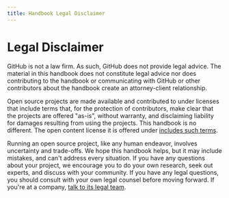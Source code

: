 ```yaml
---
title: Handbook Legal Disclaimer
---
```


# Legal Disclaimer

GitHub is not a law firm. As such, GitHub does not provide legal advice. The material in this handbook does not constitute legal advice nor does contributing to the handbook or communicating with GitHub or other contributors about the handbook create an attorney-client relationship.

Open source projects are made available and contributed to under licenses that include terms that, for the protection of contributors, make clear that the projects are offered "as-is", without warranty, and disclaiming liability for damages resulting from using the projects. This handbook is no different. The open content license it is offered under [includes such terms](https://creativecommons.org/licenses/by/4.0/legalcode#s5).

Running an open source project, like any human endeavor, involves uncertainty and trade-offs. We hope this handbook helps, but it may include mistakes, and can't address every situation. If you have any questions about your project, we encourage you to do your own research, seek out experts, and discuss with your community. If you have any legal questions, you should consult with your own legal counsel before moving forward. If you're at a company, [talk to its legal team](getting-started/legal/#what-does-my-companys-legal-team-need-to-know).
